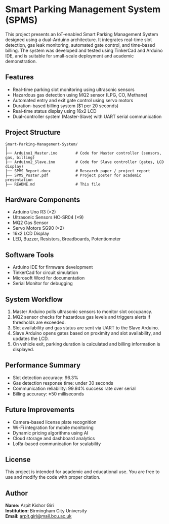# Smart Parking Management System (SPMS)

This project presents an IoT-enabled Smart Parking Management System designed using a dual-Arduino architecture. It integrates real-time slot detection, gas leak monitoring, automated gate control, and time-based billing. The system was developed and tested using TinkerCad and Arduino IDE, and is suitable for small-scale deployment and academic demonstration.

## Features

- Real-time parking slot monitoring using ultrasonic sensors
- Hazardous gas detection using MQ2 sensor (LPG, CO, Methane)
- Automated entry and exit gate control using servo motors
- Duration-based billing system ($1 per 20 seconds)
- Real-time status display using 16x2 LCD
- Dual-controller system (Master-Slave) with UART serial communication

## Project Structure

```
Smart-Parking-Management-System/
│
├── Arduino1_Master.ino        # Code for Master controller (sensors, gas, billing)
├── Arduino2_Slave.ino         # Code for Slave controller (gates, LCD display)
├── SPMS_Report.docx           # Research paper / project report
├── SPMS_Poster.pdf            # Project poster for academic presentation
├── README.md                  # This file
```

## Hardware Components

- Arduino Uno R3 (×2)
- Ultrasonic Sensors HC-SR04 (×9)
- MQ2 Gas Sensor
- Servo Motors SG90 (×2)
- 16x2 LCD Display
- LED, Buzzer, Resistors, Breadboards, Potentiometer

## Software Tools

- Arduino IDE for firmware development
- TinkerCad for circuit simulation
- Microsoft Word for documentation
- Serial Monitor for debugging

## System Workflow

1. Master Arduino polls ultrasonic sensors to monitor slot occupancy.
2. MQ2 sensor checks for hazardous gas levels and triggers alerts if thresholds are exceeded.
3. Slot availability and gas status are sent via UART to the Slave Arduino.
4. Slave Arduino opens gates based on proximity and slot availability, and updates the LCD.
5. On vehicle exit, parking duration is calculated and billing information is displayed.

## Performance Summary

- Slot detection accuracy: 96.3%
- Gas detection response time: under 30 seconds
- Communication reliability: 99.94% success rate over serial
- Billing accuracy: ±50 milliseconds

## Future Improvements

- Camera-based license plate recognition
- Wi-Fi integration for mobile monitoring
- Dynamic pricing algorithms using AI
- Cloud storage and dashboard analytics
- LoRa-based communication for scalability

## License

This project is intended for academic and educational use. You are free to use and modify the code with proper citation.

## Author

**Name:** Arpit Kishor Giri  
**Institution:** Birmingham City University  
**Email:** arpit.giri@mail.bcu.ac.uk
